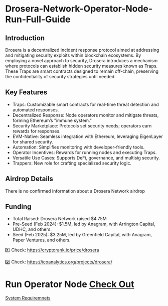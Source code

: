 # Drosera-Network-Operator-Node-Run-Full-Guide

## Introduction
Drosera is a decentralized incident response protocol aimed at addressing and mitigating security exploits within blockchain ecosystems. By employing a novel approach to security, Drosera introduces a mechanism where protocols can establish hidden security measures known as Traps. These Traps are smart contracts designed to remain off-chain, preserving the confidentiality of security strategies until needed.

## Key Features
- Traps: Customizable smart contracts for real-time threat detection and automated responses.
- Decentralized Response: Node operators monitor and mitigate threats, forming Ethereum’s "immune system."
- Security Marketplace: Protocols set security needs; operators earn rewards for responses.
- EVM-Native: Seamless integration with Ethereum, leveraging EigenLayer for shared security.
- Automation: Simplifies monitoring with developer-friendly tools.
- Operator Incentives: Rewards for running nodes and executing Traps.
- Versatile Use Cases: Supports DeFi, governance, and multisig security.
- Trappers: New role for crafting specialized security logic.

## Airdrop Details
There is no confirmed information about a Drosera Network airdrop

## Funding
- Total Raised: Drosera Network raised $4.75M
- Pre-Seed (Feb 2024): $1.5M, led by Anagram, with Arrington Capital, UDHC, and others.
- Seed (Feb 2025): $3.25M, led by Greenfield Capital, with Anagram, Paper Ventures, and others.

1️⃣ Check: https://cryptorank.io/price/drosera

2️⃣ Check: https://icoanalytics.org/projects/drosera/

# Run Operator Node [Check Out](RL-Swarm.md)   

[System Requiremnets](system-requirements.md)

